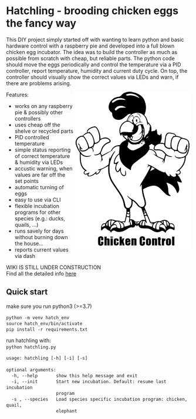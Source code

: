 # Hatchling - brooding chicken eggs the fancy way

This DIY project simply started off with wanting to learn python and basic hardware control with a raspberry pie and developed into a full blown chicken egg incubator. The idea was to build the controller as much as possible from scratch with cheap, but reliable parts. The python code should move the eggs periodically and control the temperature via a PID controller, report temperature, humidity and current duty cycle. On top, the controller should visually show the correct values via LEDs and warn, if there are problems arising. 

<img align="right" src="docs/chicken_control.png" width = 320 hight = 240>

Features:
* works on any raspberry pie & possibly other controllers
* uses cheap off the shelve or recycled parts
* PID controlled temperature
* simple status reporting of correct temperature & humidity via LEDs
* accustic warning, when values are far off the set points
* automatic turning of eggs
* easy to use via CLI
* flexible incubation programs for other species (e.g.: ducks, quails, ...)
* runs savely for days without burning down the house...
* reports current values via dash

WIKI IS STILL UNDER CONSTRUCTION  
Find all the detailed info [here](https://github.com/mstemmer/hatchling/wiki)

## Quick start
make sure you run python3 (>=3.7)

```
python -m venv hatch_env
source hatch_env/bin/activate
pip install -r requirements.txt
```

run hatchling with:  
`python hatchling.py`
```
usage: hatchling [-h] [-i] [-s]

optional arguments:
  -h, --help       show this help message and exit
  -i, --init       Start new incubation. Default: resume last incubation
                   program
  -s , --species   Load species specific incubation program: chicken, quail,
                   elephant
```
